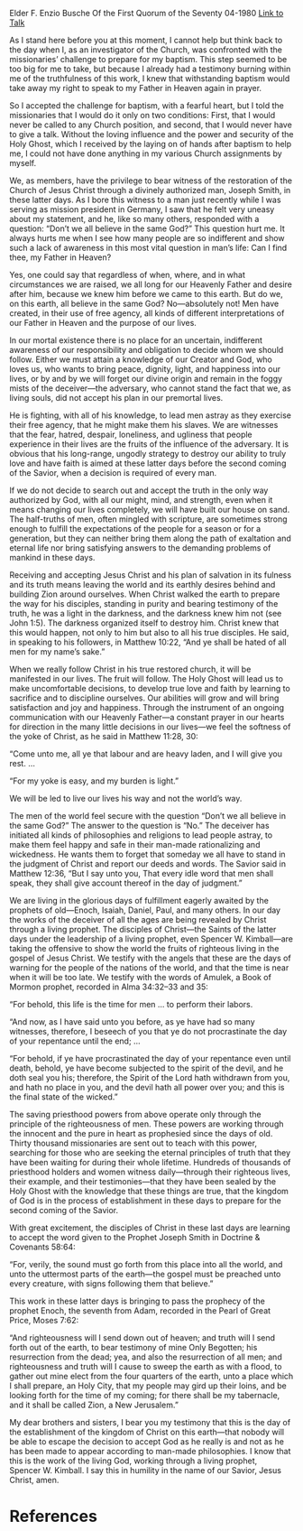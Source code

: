 Elder F. Enzio Busche
Of the First Quorum of the Seventy
04-1980
[Link to Talk](https://www.churchofjesuschrist.org/study/general-conference/1980/04/do-we-all-believe-in-the-same-god?lang=eng)

As I stand here before you at this moment, I cannot help but think back to the day when I, as an investigator of the Church, was confronted with the missionaries’ challenge to prepare for my baptism. This step seemed to be too big for me to take, but because I already had a testimony burning within me of the truthfulness of this work, I knew that withstanding baptism would take away my right to speak to my Father in Heaven again in prayer.

So I accepted the challenge for baptism, with a fearful heart, but I told the missionaries that I would do it only on two conditions: First, that I would never be called to any Church position, and second, that I would never have to give a talk. Without the loving influence and the power and security of the Holy Ghost, which I received by the laying on of hands after baptism to help me, I could not have done anything in my various Church assignments by myself.

We, as members, have the privilege to bear witness of the restoration of the Church of Jesus Christ through a divinely authorized man, Joseph Smith, in these latter days. As I bore this witness to a man just recently while I was serving as mission president in Germany, I saw that he felt very uneasy about my statement, and he, like so many others, responded with a question: “Don’t we all believe in the same God?” This question hurt me. It always hurts me when I see how many people are so indifferent and show such a lack of awareness in this most vital question in man’s life: Can I find thee, my Father in Heaven?

Yes, one could say that regardless of when, where, and in what circumstances we are raised, we all long for our Heavenly Father and desire after him, because we knew him before we came to this earth. But do we, on this earth, all believe in the same God? No—absolutely not! Men have created, in their use of free agency, all kinds of different interpretations of our Father in Heaven and the purpose of our lives.

In our mortal existence there is no place for an uncertain, indifferent awareness of our responsibility and obligation to decide whom we should follow. Either we must attain a knowledge of our Creator and God, who loves us, who wants to bring peace, dignity, light, and happiness into our lives, or by and by we will forget our divine origin and remain in the foggy mists of the deceiver—the adversary, who cannot stand the fact that we, as living souls, did not accept his plan in our premortal lives.

He is fighting, with all of his knowledge, to lead men astray as they exercise their free agency, that he might make them his slaves. We are witnesses that the fear, hatred, despair, loneliness, and ugliness that people experience in their lives are the fruits of the influence of the adversary. It is obvious that his long-range, ungodly strategy to destroy our ability to truly love and have faith is aimed at these latter days before the second coming of the Savior, when a decision is required of every man.

If we do not decide to search out and accept the truth in the only way authorized by God, with all our might, mind, and strength, even when it means changing our lives completely, we will have built our house on sand. The half-truths of men, often mingled with scripture, are sometimes strong enough to fulfill the expectations of the people for a season or for a generation, but they can neither bring them along the path of exaltation and eternal life nor bring satisfying answers to the demanding problems of mankind in these days.

Receiving and accepting Jesus Christ and his plan of salvation in its fulness and its truth means leaving the world and its earthly desires behind and building Zion around ourselves. When Christ walked the earth to prepare the way for his disciples, standing in purity and bearing testimony of the truth, he was a light in the darkness, and the darkness knew him not (see John 1:5). The darkness organized itself to destroy him. Christ knew that this would happen, not only to him but also to all his true disciples. He said, in speaking to his followers, in Matthew 10:22, “And ye shall be hated of all men for my name’s sake.”

When we really follow Christ in his true restored church, it will be manifested in our lives. The fruit will follow. The Holy Ghost will lead us to make uncomfortable decisions, to develop true love and faith by learning to sacrifice and to discipline ourselves. Our abilities will grow and will bring satisfaction and joy and happiness. Through the instrument of an ongoing communication with our Heavenly Father—a constant prayer in our hearts for direction in the many little decisions in our lives—we feel the softness of the yoke of Christ, as he said in Matthew 11:28, 30:

“Come unto me, all ye that labour and are heavy laden, and I will give you rest. …

“For my yoke is easy, and my burden is light.”

We will be led to live our lives his way and not the world’s way.

The men of the world feel secure with the question “Don’t we all believe in the same God?” The answer to the question is “No.” The deceiver has initiated all kinds of philosophies and religions to lead people astray, to make them feel happy and safe in their man-made rationalizing and wickedness. He wants them to forget that someday we all have to stand in the judgment of Christ and report our deeds and words. The Savior said in Matthew 12:36, “But I say unto you, That every idle word that men shall speak, they shall give account thereof in the day of judgment.”

We are living in the glorious days of fulfillment eagerly awaited by the prophets of old—Enoch, Isaiah, Daniel, Paul, and many others. In our day the works of the deceiver of all the ages are being revealed by Christ through a living prophet. The disciples of Christ—the Saints of the latter days under the leadership of a living prophet, even Spencer W. Kimball—are taking the offensive to show the world the fruits of righteous living in the gospel of Jesus Christ. We testify with the angels that these are the days of warning for the people of the nations of the world, and that the time is near when it will be too late. We testify with the words of Amulek, a Book of Mormon prophet, recorded in Alma 34:32–33 and 35:

“For behold, this life is the time for men … to perform their labors.

“And now, as I have said unto you before, as ye have had so many witnesses, therefore, I beseech of you that ye do not procrastinate the day of your repentance until the end; …

“For behold, if ye have procrastinated the day of your repentance even until death, behold, ye have become subjected to the spirit of the devil, and he doth seal you his; therefore, the Spirit of the Lord hath withdrawn from you, and hath no place in you, and the devil hath all power over you; and this is the final state of the wicked.”

The saving priesthood powers from above operate only through the principle of the righteousness of men. These powers are working through the innocent and the pure in heart as prophesied since the days of old. Thirty thousand missionaries are sent out to teach with this power, searching for those who are seeking the eternal principles of truth that they have been waiting for during their whole lifetime. Hundreds of thousands of priesthood holders and women witness daily—through their righteous lives, their example, and their testimonies—that they have been sealed by the Holy Ghost with the knowledge that these things are true, that the kingdom of God is in the process of establishment in these days to prepare for the second coming of the Savior.

With great excitement, the disciples of Christ in these last days are learning to accept the word given to the Prophet Joseph Smith in Doctrine & Covenants 58:64:

“For, verily, the sound must go forth from this place into all the world, and unto the uttermost parts of the earth—the gospel must be preached unto every creature, with signs following them that believe.”

This work in these latter days is bringing to pass the prophecy of the prophet Enoch, the seventh from Adam, recorded in the Pearl of Great Price, Moses 7:62:

“And righteousness will I send down out of heaven; and truth will I send forth out of the earth, to bear testimony of mine Only Begotten; his resurrection from the dead; yea, and also the resurrection of all men; and righteousness and truth will I cause to sweep the earth as with a flood, to gather out mine elect from the four quarters of the earth, unto a place which I shall prepare, an Holy City, that my people may gird up their loins, and be looking forth for the time of my coming; for there shall be my tabernacle, and it shall be called Zion, a New Jerusalem.”

My dear brothers and sisters, I bear you my testimony that this is the day of the establishment of the kingdom of Christ on this earth—that nobody will be able to escape the decision to accept God as he really is and not as he has been made to appear according to man-made philosophies. I know that this is the work of the living God, working through a living prophet, Spencer W. Kimball. I say this in humility in the name of our Savior, Jesus Christ, amen.

# References
